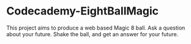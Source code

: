 # Codecademy-EightBallMagic
This project aims to produce a web based Magic 8 ball. Ask a question about your future. Shake the ball, and get an answer for your future.
